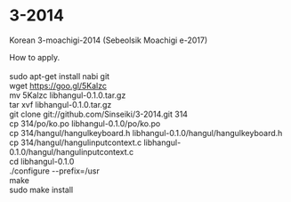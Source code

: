 3-2014
======

Korean 3-moachigi-2014 (Sebeolsik Moachigi e-2017)


How to apply.<br><br>
sudo apt-get install nabi git<br>
wget https://goo.gl/5Kalzc<br>
mv 5Kalzc libhangul-0.1.0.tar.gz<br>
tar xvf libhangul-0.1.0.tar.gz<br>
git clone git://github.com/Sinseiki/3-2014.git 314<br>
cp 314/po/ko.po libhangul-0.1.0/po/ko.po<br>
cp 314/hangul/hangulkeyboard.h libhangul-0.1.0/hangul/hangulkeyboard.h<br>
cp 314/hangul/hangulinputcontext.c libhangul-0.1.0/hangul/hangulinputcontext.c<br>
cd libhangul-0.1.0<br>
./configure --prefix=/usr<br>
make<br>
sudo make install


